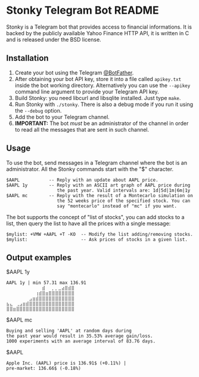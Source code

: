 # Stonky Telegram Bot README

Stonky is a Telegram bot that provides access to financial informations.
It is backed by the publicly available Yahoo Finance HTTP API, it is written
in C and is released under the BSD license.

## Installation

1. Create your bot using the Telegram [@BotFather](https://t.me/botfather).
2. After obtaining your bot API key, store it into a file called `apikey.txt` inside the bot working directory. Alternatively you can use the `--apikey` command line argument to provide your Telegram API key.
3. Build Stonky: you need libcurl and libsqlite installed. Just type `make`.
4. Run Stonky with `./stonky`. There is also a debug mode if you run it using the `--debug` option.
5. Add the bot to your Telegram channel.
6. **IMPORTANT:** The bot *must* be an administrator of the channel in order to read all the messages that are sent in such channel.

## Usage

To use the bot, send messages in a Telegram channel where the bot is an
administrator. All the Stonky commands start with the "$" character.

    $AAPL           -- Reply with an update about AAPL price.
    $AAPL 1y        -- Reply with an ASCII art graph of AAPL price during
                       the past year. Valid intervals are: 1d|5d|1m|6m|1y
    $AAPL mc        -- Reply with the result of a Montecarlo simulation on
                       the 52 weeks price of the specified stock. You can
                       say "montecarlo" instead of "mc" if you want.

The bot supports the concept of "list of stocks", you can add stocks to
a list, then query the list to have all the prices with a single message:

    $mylist: +VMW +AAPL +T -KO  -- Modify the list adding/removing stocks.
    $mylist:                    -- Ask prices of stocks in a given list.

## Output examples

$AAPL 1y

```
AAPL 1y | min 57.31 max 136.91
⠀⠀⠀⠀⠀⠀⠀⠀⠀⠀⠀⣾⠀⠀⡀⡀⣀⣴⣿⣾⣿
⠀⠀⠀⠀⠀⠀⠀⠀⠀⢰⣾⣿⣶⣿⣿⣿⣿⣿⣿⣿⣿
⠀⠀⠀⠀⠀⠀⠀⣠⣶⣾⣿⣿⣿⣿⣿⣿⣿⣿⣿⣿⣿
⣦⣄⠀⢀⣠⣶⣾⣿⣿⣿⣿⣿⣿⣿⣿⣿⣿⣿⣿⣿⣿
⣿⣿⣶⣿⣿⣿⣿⣿⣿⣿⣿⣿⣿⣿⣿⣿⣿⣿⣿⣿⣿
```

$AAPL mc

```
Buying and selling 'AAPL' at random days during 
the past year would result in 35.53% average gain/loss. 
1000 experiments with an average interval of 83.76 days.
```

$AAPL

```
Apple Inc. (AAPL) price is 136.91$ (+0.11%) |
pre-market: 136.66$ (-0.18%)
```
